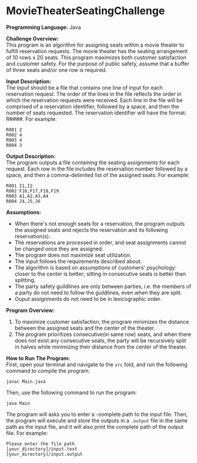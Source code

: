 # MovieTheaterSeatingChallenge

**Programming Language:** 
Java

**Challenge Overview:** <br/> 
This program is an algorithm for assigning seats within a movie theater to
fulfill reservation requests. The movie theater has the seating
arrangement of 10 rows x 20 seats. This program maximizes both customer satisfaction and customer
safety. For the purpose of public safety, assume that a buffer of three
seats and/or one row is required.

**Input Description:** <br/> 
The input should be a file that contains one line of input for each
reservation request. The order of the lines in the file reflects the order in
which the reservation requests were received. Each line in the file will be
comprised of a reservation identifier, followed by a space, and then the
number of seats requested. The reservation identifier will have the
format: R####. For example: 

``` 
R001 2
R002 4
R003 4
R004 3
```

**Output Description:** <br/> 
The program outputs a file containing the seating assignments for
each request. Each row in the file includes the reservation number
followed by a space, and then a comma-delimited list of the assigned
seats. For example:

```
R001 I1,I2
R002 F16,F17,F18,F19
R003 A1,A2,A3,A4
R004 J4,J5,J6
```

**Assumptions:** <br/> 
- When there's not enough seats for a reservation, the program outputs the assigned seats and rejects the reservation and its following reservation(s).
- The reservations are processed in order, and seat assignments cannot be changed once they are assigned. 
- The program does not maximize seat utilization. 
- The input follows the requirements described about.
- The algorithm is based on assumptions of customers' psychology: closer to the center is better; sitting in consecutive seats is better than splitting.
- The party safety guildlines are only between parties, i.e. the members of a party do not need to follow the guildlines, even when they are split.
- Ouput assignments do not need to be in lexicographic order.


**Program Overview:** <br/>
1. To maximize customer satisfaction, the program minimizes the distance between the assigned seats and the center of the theater.
2. The program prioritizes consecutive(in same row) seats, and when there does not exist any consecutive seats, the party will be recursively split in halves while minimizing their distance from the center of the theater.

**How to Run The Program:** <br/>
First, open your terminal and navigate to the `src` fold, and run the following command to compile the program: 

``` 
javac Main.java 
```

Then, use the following command to run the program:

``` 
java Main 
```

The program will asks you to enter a -complete path to the input file. Then, the program will execute and store the outputs in a `.output` file in the same path as the input file, and it will also print the complete path of the output file. For example:

```
Please enter the file path
[your_directory]/input.text
[your_directory]/input.output
```

